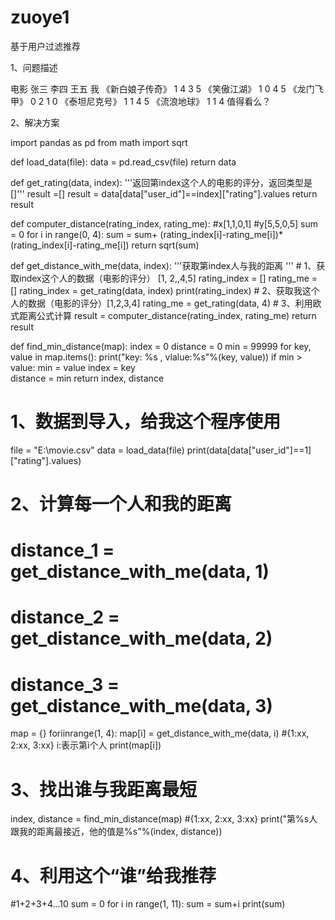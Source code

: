 # zuoye1
基于用户过滤推荐

1、问题描述

电影             张三  李四  王五  我
《新白娘子传奇》   1     4     3   5
《笑傲江湖》       1     0     4   5
《龙门飞甲》       0     2     1   0
《泰坦尼克号》     1     1     4    5
《流浪地球》       1     1     4 值得看么？

2、解决方案

import pandas as pd
from math import sqrt

def load_data(file):
    data = pd.read_csv(file)
    return data
  
  
def get_rating(data, index):
    '''返回第index这个人的电影的评分，返回类型是[]'''
    result =[]
    result = data[data["user_id"]==index]["rating"].values
    return result
  
def computer_distance(rating_index, rating_me):
    #x[1,1,0,1]
    #y[5,5,0,5]
    sum = 0
    for i in range(0, 4):
        sum = sum+ (rating_index[i]-rating_me[i])*(rating_index[i]-rating_me[i])
    return sqrt(sum)
  
def get_distance_with_me(data, index):
    '''获取第index人与我的距离    '''
    # 1、获取index这个人的数据（电影的评分） [1, 2,,4,5]
    rating_index = []
    rating_me = []
    rating_index = get_rating(data, index)
    print(rating_index)
    # 2、获取我这个人的数据（电影的评分）[1,2,3,4]
    rating_me = get_rating(data, 4)
    # 3、利用欧式距离公式计算
    result = computer_distance(rating_index, rating_me)
    return result
  
def find_min_distance(map):
    index = 0
    distance = 0
    min = 99999
    for key, value in map.items():
        print("key: %s , vlalue:%s"%(key, value))
        if min > value:
            min = value
            index = key       
    distance = min
    return index, distance
  
# 1、数据到导入，给我这个程序使用
file = "E:\\movie.csv"
data = load_data(file)
print(data[data["user_id"]==1]["rating"].values)

# 2、计算每一个人和我的距离
# distance_1 = get_distance_with_me(data, 1)
# distance_2 = get_distance_with_me(data, 2)
# distance_3 = get_distance_with_me(data, 3)
map = {}
foriinrange(1, 4):
    map[i] = get_distance_with_me(data, i)  #{1:xx, 2:xx, 3:xx} i:表示第i个人
    print(map[i])

# 3、找出谁与我距离最短
index, distance = find_min_distance(map) #{1:xx, 2:xx, 3:xx}
print("第%s人跟我的距离最接近，他的值是%s"%(index, distance))

# 4、利用这个“谁”给我推荐
#1+2+3+4...10
sum = 0
for i in range(1, 11):
    sum =  sum+i
    print(sum)

